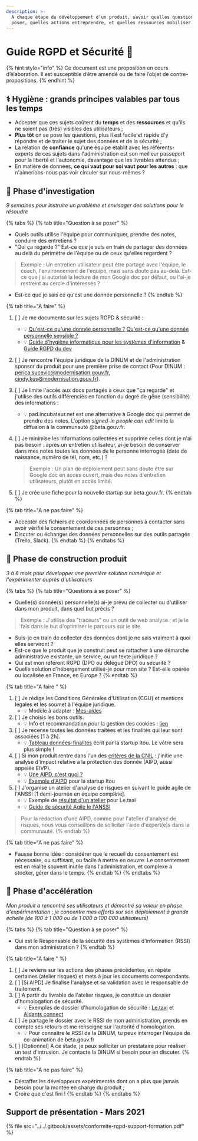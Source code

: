 ```yaml
---
description: >-
  A chaque étape du développement d'un produit, savoir quelles questions se
  poser, quelles actions entreprendre, et quelles ressources mobiliser.
---
```


# Guide RGPD et Sécurité 📓

{% hint style="info" %}
Ce document est une proposition en cours d’élaboration. Il est susceptible d’être amendé ou de faire l’objet de contre-propositions.
{% endhint %}

## ⚕ Hygiène : grands principes valables par tous les temps

* Accepter que ces sujets coûtent du **temps** et des **ressources** et qu'ils ne soient pas \(très\) visibles des utilisateurs ;
* **Plus tôt** on se pose les questions, plus il est facile et rapide d'y répondre et de traiter le sujet des données et de la sécurité ;
* La relation de **confiance** qu'une équipe établit avec les référents-experts de ces sujets dans l'administration est son meilleur passeport pour la liberté et l'autonomie, davantage que les livrables attendus ;
* En matière de données, **ce qui vaut pour soi vaut pour les autres** : que n'aimerions-nous pas voir circuler sur nous-mêmes ?

## 🔎 Phase d'investigation

_9 semaines pour instruire un problème et envisager des solutions pour le résoudre_

{% tabs %}
{% tab title="Question à se poser" %}
* Quels outils utilise l'équipe pour communiquer, prendre des notes, conduire des entretiens ?
* "Qui ça regarde ?" Est-ce que je suis en train de partager des données au delà du périmètre de l'équipe ou de ceux qu'elles regardent ? 

> Exemple : Un entretien utilisateur peut être partagé avec l'équipe, le coach, l'environnement de l'équipe, mais sans doute pas au-delà. Est-ce que j'ai autorisé la lecture de mon Google doc par défaut, ou l'ai-je restreint au cercle d'intéressés ?

* Est-ce que je sais ce qu'est une donnée personnelle ?
{% endtab %}

{% tab title="A faire" %}
1. [ ] Je me documente sur les sujets RGPD & sécurité :
   * 💡 [Qu'est-ce qu'une donnée personnelle ?](https://www.cnil.fr/fr/cnil-direct/question/une-donnee-caractere-personnel-cest-quoi) [Qu'est-ce qu'une donnée personnelle sensible ?](https://www.cnil.fr/fr/definition/donnee-sensible)
   * 💡 [Guide d'hygiène informatique pour les systèmes d'information](https://www.ssi.gouv.fr/guide/guide-dhygiene-informatique/) & [Guide RGPD du dev](https://www.cnil.fr/fr/guide-rgpd-du-developpeur)
2. [ ] Je rencontre l'équipe juridique de la DINUM et de l'administration sponsor du produit pour une première prise de contact \(Pour DINUM : perica.sucevic@modernisation.gouv.fr,  cindy.kus@modernisation.gouv.fr\).
3. [ ] Je limite l'accès aux docs partagés à ceux que "ça regarde" et j'utilise des outils différenciés en fonction du degré de gêne \(sensibilité\) des informations :
   * 💡 pad.incubateur.net est une alternative à Google doc qui permet de prendre des notes. L'option _signed-in people can edit_ limite la diffusion à la communauté @beta.gouv.fr.
4. [ ] Je minimise les informations collectées et supprime celles dont je n'ai pas besoin : après un entretien utilisateur, ai-je besoin de conserver dans mes notes toutes les données de le personne interrogée \(date de naissance, numéro de tél, nom, etc.\) ?



   > Exemple : Un plan de déploiement peut sans doute être sur Google doc en accès ouvert, mais des notes d'entretien utilisateurs, plutôt en accès limité.

5. [ ] Je crée une fiche pour la nouvelle startup sur beta.gouv.fr.
{% endtab %}

{% tab title="A ne pas faire" %}
* Accepter des fichiers de coordonnées de personnes à contacter sans avoir vérifié le consentement de ces personnes ;
* Discuter ou échanger des données personnelles sur des outils partagés \(Trello, Slack\).
{% endtab %}
{% endtabs %}

## 🧱 Phase de construction produit 

_3 à 6 mois pour développer une première solution numérique et l'expérimenter auprès d'utilisateurs_

{% tabs %}
{% tab title="Questions à se poser" %}
* Quelle\(s\) donnée\(s\) personnelle\(s\) ai-je prévu de collecter ou d'utiliser dans mon produit, dans quel but précis ?

> Exemple : J'utilise des "traceurs" ou un outil de web analyse ; et je le fais dans le but d'optimiser le parcours sur le site.

* Suis-je en train de collecter des données dont je ne sais vraiment à quoi elles serviront ?
* Est-ce que le produit que je construit peut se rattacher à une démarche administrative existante, un service, ou un texte juridique ?
* Qui est mon référent RGPD \(DPO ou délégué DPO\) ou sécurité ?
* Quelle solution d'hébergement utilisé-je pour mon site ? Est-elle opérée ou localisée en France, en Europe ?
{% endtab %}

{% tab title="A faire " %}
1. [ ] Je rédige les Conditions Générales d'Utilisation \(CGU\) et mentions légales et les soumet à l'équipe juridique.
   * 💡 Modèle à adapter : [Mes-aides](https://mes-aides.gouv.fr/cgu)
2. [ ] Je choisis les bons outils.
   * 💡 Info et recommandation pour la gestion des cookies : [lien](https://beta.gouv.fr/suivi/)
3. [ ] Je recense toutes les données traitées et les finalités qui leur sont associées \[1 à 2h\].
   * 💡 [Tableau données-finalités](https://docs.google.com/document/d/1PQniGdnvLdjyEBbk1lFGzmG6rwnwD5bPCbvP_XBOe4I/edit?usp=sharing) écrit par la startup Itou. Le vôtre sera plus simple !
4. [ ] Si mon produit rentre dans l'un des [critères de la CNIL](https://www.cnil.fr/sites/default/files/atoms/files/liste-traitements-aipd-non-requise.pdf) : j'initie une analyse d'impact relative à la protection des donnée \(AIPD, aussi appelée EIVP\).
   * 💡 [Une AIPD, c'est quoi ?](https://www.cnil.fr/sites/default/files/atoms/files/infographie_aipd.pdf)
   * 💡 [Exemple d'AIPD](https://docs.google.com/document/d/1j_1EESLdOHIa6bsYo3VSp-AJhPNPbQJKNRJnpJpRhKU/edit) pour la startup Itou
5. [ ] J'organise un atelier d'analyse de risques en suivant le guide agile de l'ANSSI \[1 demi-journée en équipe complète\].
   * 💡 Exemple de [résultat d'un atelier](https://github.com/openmaraude/le.taxi/wiki/Analyse-des-risques) pour Le.taxi
   * 💡 [Guide de sécurité Agile le l'ANSSI](https://www.ssi.gouv.fr/uploads/2018/11/guide-securite-numerique-agile-anssi-pa-v1.pdf)

> Pour la rédaction d'une AIPD, comme pour l'atelier d'analyse de risques, nous vous conseillons de solliciter l'aide d'expert\(e\)s dans la communauté.
{% endtab %}

{% tab title="A ne pas faire" %}
* Fausse bonne idée : considérer que le recueil du consentement est nécessaire, ou suffisant, ou facile à mettre en oeuvre. Le consentement est en réalité souvent inutile dans l'administration, et complexe à stocker, gérer dans le temps.
{% endtab %}
{% endtabs %}

## 🚀 Phase d'accélération 

_Mon produit a rencontré ses utilisateurs et démontré sa valeur en phase d'expérimentation ; je concentre mes efforts sur son déploiement à grande échelle \(de 100 à 1 000 ou de 1 000 à 100 000 utilisateurs\)_

{% tabs %}
{% tab title="Question à se poser" %}
* Qui est le Responsable de la sécurité des systèmes d'information \(RSSI\) dans mon administration ?
{% endtab %}

{% tab title="A faire " %}
1. [ ] Je reviens sur les actions des phases précédentes, en répète certaines \(atelier risques\) et mets à jour les documents correspondants.
2. [ ] \[Si AIPD\] Je finalise l'analyse et sa validation avec le responsable de traitement.
3. [ ] A partir du livrable de l'atelier risques, je constitue un dossier d'homologation de sécurité.
   * 💡 Exemples de dossier d'homologation de sécurité : [Le.taxi](https://github.com/betagouv/beta.ssi/blob/master/homologations/le_taxi.md) et [Aidants connect](https://trello.com/c/NOap62w5)
4. [ ] Je partage le dossier avec le RSSI de mon administration, prends en compte ses retours et me renseigne sur l'autorité d'homologation.
   * 💡 Pour connaître le RSSI de la DINUM, tu peux interroger l'équipe de co-animation de beta.gouv.fr
5. [ ] \[Optionnel\] A ce stade, je peux solliciter un prestataire pour réaliser un test d'intrusion. Je contacte la DINUM si besoin pour en discuter.
{% endtab %}

{% tab title="A ne pas faire" %}
* Déstaffer les développeurs expérimentés dont on a plus que jamais besoin pour la montée en charge du produit ;
* Croire que c'est fini !
{% endtab %}
{% endtabs %}

## Support de présentation - Mars 2021

{% file src="../../.gitbook/assets/conformite-rgpd-support-formation.pdf" %}

